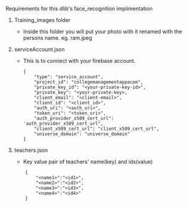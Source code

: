 Requirements for this dlib's face_recognition implimentation

1. Training_images folder
    - Inside this folder you will put your photo with it renamed with the persons name. eg. ram.jpeg

2. serviceAccount.json
    - This is to connect with your firebase account. 
   
        ```
        {
            "type": "service_account",
            "project_id": "collegemanagementappacem",
            "private_key_id": "<your-private-key-id>",
            "private_key": "<your-private-key>,
            "client_email": "<client-email>",
            "client_id": "<client_id>",
            "auth_uri": "<auth_uri>",
            "token_uri": "<token_uri>",
            "auth_provider_x509_cert_url": 'auth_provider_x509_cert_url",
            "client_x509_cert_url": "client_x509_cert_url",
            "universe_domain": "universe_domain"
        }

        ```

3. teachers.json
    - Key value pair of teachers' name(key) and ids(value)
    ```
        {
            "<name1>":"<id1>",
            "<name2>":"<id2>",
            "<name3>":"<id3>",
            "<name4>":"<id4>"
        }
    ```